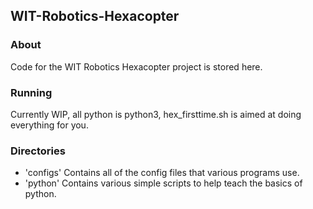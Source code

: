 ## WIT-Robotics-Hexacopter
### About
Code for the WIT Robotics Hexacopter project is stored here.
### Running
Currently WIP, all python is python3, hex_firsttime.sh is aimed at doing everything for you.
### Directories
- 'configs'
    Contains all of the config files that various programs use.
- 'python'
    Contains various simple scripts to help teach the basics of python.
